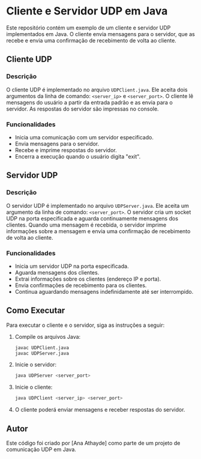 # Cliente e Servidor UDP em Java

Este repositório contém um exemplo de um cliente e servidor UDP implementados em Java. O cliente envia mensagens para o servidor, que as recebe e envia uma confirmação de recebimento de volta ao cliente.

## Cliente UDP

### Descrição

O cliente UDP é implementado no arquivo `UDPClient.java`. Ele aceita dois argumentos da linha de comando: `<server_ip>` e `<server_port>`. O cliente lê mensagens do usuário a partir da entrada padrão e as envia para o servidor. As respostas do servidor são impressas no console.

### Funcionalidades

- Inicia uma comunicação com um servidor especificado.
- Envia mensagens para o servidor.
- Recebe e imprime respostas do servidor.
- Encerra a execução quando o usuário digita "exit".

## Servidor UDP

### Descrição

O servidor UDP é implementado no arquivo `UDPServer.java`. Ele aceita um argumento da linha de comando: `<server_port>`. O servidor cria um socket UDP na porta especificada e aguarda continuamente mensagens dos clientes. Quando uma mensagem é recebida, o servidor imprime informações sobre a mensagem e envia uma confirmação de recebimento de volta ao cliente.

### Funcionalidades

- Inicia um servidor UDP na porta especificada.
- Aguarda mensagens dos clientes.
- Extrai informações sobre os clientes (endereço IP e porta).
- Envia confirmações de recebimento para os clientes.
- Continua aguardando mensagens indefinidamente até ser interrompido.

## Como Executar

Para executar o cliente e o servidor, siga as instruções a seguir:

1. Compile os arquivos Java:
   ```bash
   javac UDPClient.java
   javac UDPServer.java
   ```

2. Inicie o servidor:
   ```bash
   java UDPServer <server_port>
   ```

3. Inicie o cliente:
   ```bash
   java UDPClient <server_ip> <server_port>
   ```

4. O cliente poderá enviar mensagens e receber respostas do servidor.

## Autor

Este código foi criado por [Ana Athayde] como parte de um projeto de comunicação UDP em Java.
